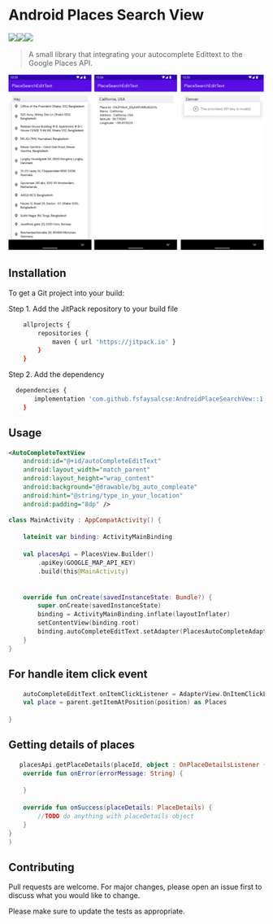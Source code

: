 # Android Places Search View

<img src='https://img.shields.io/badge/kotlin-%230095D5.svg?&style=for-the-badge&logo=kotlin&logoColor=white' height='25'/><img src='https://img.shields.io/badge/Android-3DDC84?logo=android&logoColor=white&style=for-the-badge' height='25'/><img src='https://jitpack.io/v/fsfaysalcse/AndroidPlaceSearchVew.svg?style=for-the-badge&logo=appveyor' height='25'/>

> A small library that integrating your autocomplete Edittext to the Google Places API.

![DEMO](https://github.com/fsfaysalcse/AndroidPlaceSearchVew/raw/16fd4fb480bdc0b5f31a144b8980471074aec7db/demo.png)

## Installation

To get a Git project into your build:

Step 1. Add the JitPack repository to your build file

```bash
	allprojects {
		repositories {
			maven { url 'https://jitpack.io' }
		}
	}
```

Step 2. Add the dependency

```bash
  dependencies {
	   implementation 'com.github.fsfaysalcse:AndroidPlaceSearchVew::1.0'
	}
```

## Usage

```xml
<AutoCompleteTextView 
    android:id="@+id/autoCompleteEditText" 
    android:layout_width="match_parent"
    android:layout_height="wrap_content" 
    android:background="@drawable/bg_auto_compleate"
    android:hint="@string/type_in_your_location" 
    android:padding="8dp" />

```

```Kotlin
class MainActivity : AppCompatActivity() {

    lateinit var binding: ActivityMainBinding

    val placesApi = PlacesView.Builder()
        .apiKey(GOOGLE_MAP_API_KEY)
        .build(this@MainActivity)


    override fun onCreate(savedInstanceState: Bundle?) {
        super.onCreate(savedInstanceState)
        binding = ActivityMainBinding.inflate(layoutInflater)
        setContentView(binding.root)
        binding.autoCompleteEditText.setAdapter(PlacesAutoCompleteAdapter(this, placesApi))
    }
}
```

## For handle item click event

```kotlin
    autoCompleteEditText.onItemClickListener = AdapterView.OnItemClickListener { parent, _, position, _ ->
    val place = parent.getItemAtPosition(position) as Places

}
```

## Getting details of places

```kotlin
   placesApi.getPlaceDetails(placeId, object : OnPlaceDetailsListener {
    override fun onError(errorMessage: String) {

    }

    override fun onSuccess(placeDetails: PlaceDetails) {
        //TODO do anything with placeDetails object
    }
}
)
```

## Contributing

Pull requests are welcome. For major changes, please open an issue first to discuss what you would
like to change.

Please make sure to update the tests as appropriate.

